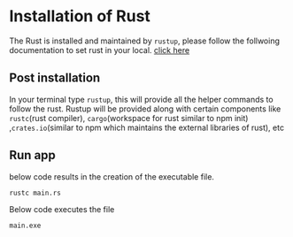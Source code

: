 # Installation of Rust

The Rust is installed and maintained by `rustup`, please follow the follwoing documentation to set rust in your local. [click here](https://www.rust-lang.org/tools/install)<br>

## Post installation

In your terminal type `rustup`, this will provide all the helper commands to follow the rust. Rustup will be provided along with certain components like `rustc`(rust compiler), `cargo`(workspace for rust similar to npm init) ,`crates.io`(similar to npm which maintains the external libraries of rust), etc

## Run app

below code results in the creation of the executable file.
```
rustc main.rs
```

Below code executes the file
```
main.exe
```

